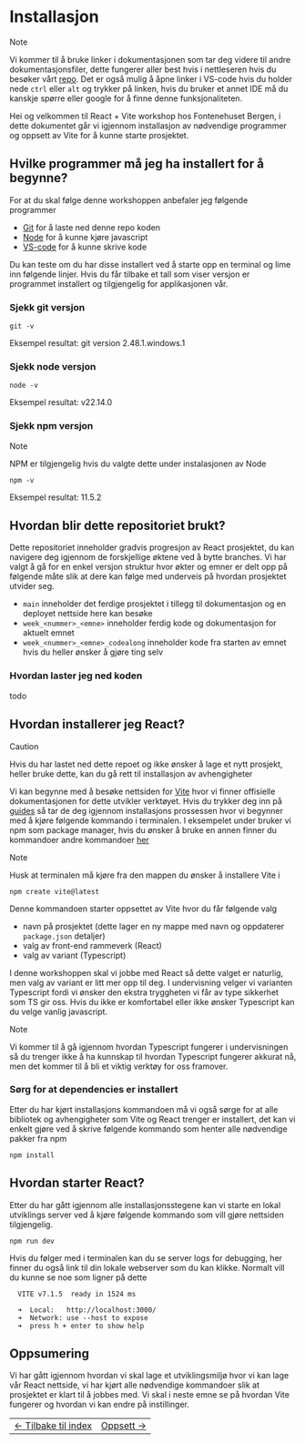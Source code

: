 # Installasjon

> [!NOTE]  
> Vi kommer til å bruke linker i dokumentasjonen som tar deg videre til andre dokumentasjonsfiler, dette fungerer aller best hvis i nettleseren hvis du besøker vårt [repo](https://github.com/Fontenehuset-Bergen/react-workshop/docs). Det er også mulig å åpne linker i VS-code hvis du holder nede `ctrl` eller `alt` og trykker på linken, hvis du bruker et annet IDE må du kanskje spørre eller google for å finne denne funksjonaliteten.

Hei og velkommen til React + Vite workshop hos Fontenehuset Bergen, i dette dokumentet går vi igjennom installasjon av nødvendige programmer og oppsett av Vite for å kunne starte prosjektet.

## Hvilke programmer må jeg ha installert for å begynne?

For at du skal følge denne workshoppen anbefaler jeg følgende programmer

- [Git](https://git-scm.com/) for å laste ned denne repo koden
- [Node](https://nodejs.org/en) for å kunne kjøre javascript
- [VS-code](https://code.visualstudio.com/) for å kunne skrive kode

Du kan teste om du har disse installert ved å starte opp en terminal og lime inn følgende linjer. Hvis du får tilbake et tall som viser versjon er programmet installert og tilgjengelig for applikasjonen vår.

### Sjekk git versjon

```console
git -v
```

Eksempel resultat: git version 2.48.1.windows.1

### Sjekk node versjon

```console
node -v
```

Eksempel resultat: v22.14.0

### Sjekk npm versjon

> [!NOTE]  
> NPM er tilgjengelig hvis du valgte dette under instalasjonen av Node

```console
npm -v
```

Eksempel resultat: 11.5.2

## Hvordan blir dette repositoriet brukt?
Dette repositoriet inneholder gradvis progresjon av React prosjektet, du kan navigere deg igjennom de forskjellige øktene ved å bytte branches. Vi har valgt å gå for en enkel versjon struktur hvor økter og emner er delt opp på følgende måte slik at dere kan følge med underveis på hvordan prosjektet utvider seg.

- `main` inneholder det ferdige prosjektet i tillegg til dokumentasjon og en deployet nettside here kan besøke
- `week_<nummer>_<emne>` inneholder ferdig kode og dokumentasjon for aktuelt emnet
- `week_<nummer>_<emne>_codealong` inneholder kode fra starten av emnet hvis du heller ønsker å gjøre ting selv

### Hvordan laster jeg ned koden
todo

## Hvordan installerer jeg React?

> [!Caution]  
> Hvis du har lastet ned dette repoet og ikke ønsker å lage et nytt prosjekt, heller bruke dette, kan du gå rett til installasjon av avhengigheter

Vi kan begynne med å besøke nettsiden for [Vite](https://vite.dev/) hvor vi finner offisielle dokumentasjonen for dette utvikler verktøyet. Hvis du trykker deg inn på [guides](https://vite.dev/guide/) så tar de deg igjennom installasjons prossessen hvor vi begynner med å kjøre følgende kommando i terminalen. I eksempelet under bruker vi npm som package manager, hvis du ønsker å bruke en annen finner du kommandoer andre kommandoer [her](https://vite.dev/guide/#scaffolding-your-first-vite-project)

> [!NOTE]  
> Husk at terminalen må kjøre fra den mappen du ønsker å installere Vite i

```console
npm create vite@latest
```

Denne kommandoen starter oppsettet av Vite hvor du får følgende valg
- navn på prosjektet (dette lager en ny mappe med navn og oppdaterer `package.json` detaljer)
- valg av front-end rammeverk (React)
- valg av variant (Typescript)

I denne workshoppen skal vi jobbe med React så dette valget er naturlig, men valg av variant er litt mer opp til deg. I undervisning velger vi varianten Typescript fordi vi ønsker den ekstra tryggheten vi får av type sikkerhet som TS gir oss. Hvis du ikke er komfortabel eller ikke ønsker Typescript kan du velge vanlig javascript. 

> [!NOTE]
> Vi kommer til å gå igjennom hvordan Typescript fungerer i undervisningen så du trenger ikke å ha kunnskap til hvordan Typescript fungerer akkurat nå, men det kommer til å bli et viktig verktøy for oss framover.

### Sørg for at dependencies er installert
Etter du har kjørt installasjons kommandoen må vi også sørge for at alle bibliotek og avhengigheter som Vite og React trenger er installert, det kan vi enkelt gjøre ved å skrive følgende kommando som henter alle nødvendige pakker fra npm
```console
npm install
```

## Hvordan starter React?
>
Etter du har gått igjennom alle installasjonsstegene kan vi starte en lokal utviklings server ved å kjøre følgende kommando som vill gjøre nettsiden tilgjengelig.
```console
npm run dev
```
Hvis du følger med i terminalen kan du se server logs for debugging, her finner du også link til din lokale webserver som du kan klikke. Normalt vill du kunne se noe som ligner på dette
```
  VITE v7.1.5  ready in 1524 ms

  ➜  Local:   http://localhost:3000/
  ➜  Network: use --host to expose
  ➜  press h + enter to show help
```

## Oppsumering
Vi har gått igjennom hvordan vi skal lage et utviklingsmiljø hvor vi kan lage vår React nettside, vi har kjørt alle nødvendige kommandoer slik at prosjektet er klart til å jobbes med. Vi skal i neste emne se på hvordan Vite fungerer og hvordan vi kan endre på instillinger.

<table width="100%">
  <tr>
    <td><a href="../README.md">← Tilbake til index</a></td>
    <td align="right"><a href="2_configuration.md">Oppsett →</a></td>
  </tr>
</table>
